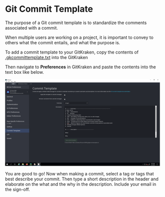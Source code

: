 # Git Commit Template

The purpose of a Git commit template is to standardize the comments associated with a commit.

When multiple users are working on a project, it is important to convey to others what the commit entails,
and what the purpose is.

To add a commit template to your GitKraken, copy the contents of [.gkcommittemplate.txt](.gkcommittemplate.txt) into 
the GitKraken

Then navigate to **Preferences** in GitKraken and paste the contents into the text box like below. 

![git kraken image](./assets/gitkraken_commit_template.PNG)

You are good to go! Now when making a commit, select a tag or tags that best describe your commit. 
Then type a short description in the header and elaborate on the what and the why in the description. 
Include your email in the sign-off.


